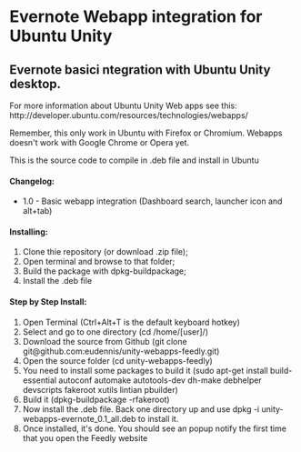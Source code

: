 Evernote Webapp integration for Ubuntu Unity
===================

<h2>Evernote basici ntegration with Ubuntu Unity desktop.</h2>

<p>For more information about Ubuntu Unity Web apps see this: http://developer.ubuntu.com/resources/technologies/webapps/</p>

<p>Remember, this only work in Ubuntu with Firefox or Chromium. Webapps doesn't work with Google Chrome or Opera yet.</p>

<p>This is the source code to compile in .deb file and install in Ubuntu</p>

<h4>Changelog:</h4>
<ul>
<li> 1.0 - Basic webapp integration (Dashboard search, launcher icon and alt+tab) </li>
</ul>

<h4>Installing:</h4>

<ol>
<li>Clone thie repository (or download .zip file);</li>
<li>Open terminal and browse to that folder;</li>
<li>Build the package with dpkg-buildpackage;</li>
<li>Install the .deb file</li>
</ol>


<h4>Step by Step Install:</h4>

<ol>
<li>Open Terminal (Ctrl+Alt+T is the default keyboard hotkey)</li>
<li>Select and go to one directory (cd /home/[user]/)</li>
<li>Download the source from Github (git clone git@github.com:eudennis/unity-webapps-feedly.git)</li>
<li>Open the source folder (cd unity-webapps-feedly)</li>
<li>You need to install some packages to build it (sudo apt-get install build-essential autoconf automake autotools-dev dh-make debhelper devscripts fakeroot xutils lintian pbuilder)</li>
<li>Build it (dpkg-buildpackage -rfakeroot)</li>
<li>Now install the .deb file. Back one directory up and use dpkg -i unity-webapps-evernote_0.1_all.deb to install it.</li>
<li>Once installed, it's done. You should see an popup notify the first time that you open the Feedly website</li>
</ol>